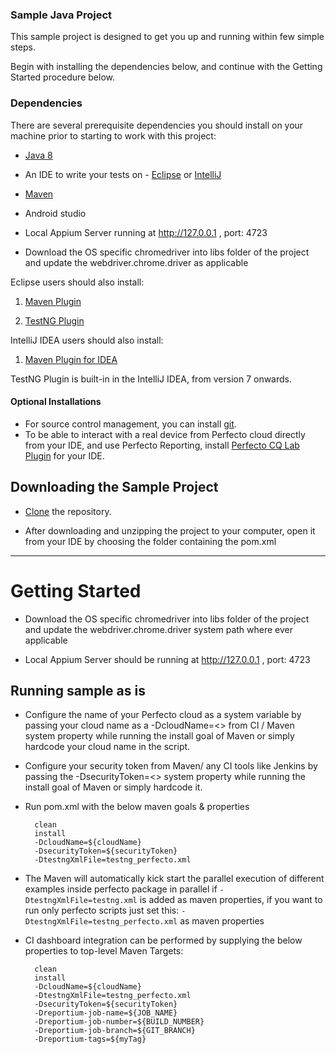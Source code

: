 ### Sample Java Project
This sample project is designed to get you up and running within few simple steps.

Begin with installing the dependencies below, and continue with the Getting Started procedure below.

### Dependencies
There are several prerequisite dependencies you should install on your machine prior to starting to work with this project:

* [Java 8](http://www.oracle.com/technetwork/java/javase/downloads/jdk8-downloads-2133151.html)

* An IDE to write your tests on - [Eclipse](http://www.eclipse.org/downloads/packages/eclipse-ide-java-developers/marsr) or [IntelliJ](https://www.jetbrains.com/idea/download/#)

* [Maven](https://maven.apache.org/)

* Android studio

* Local Appium Server running at http://127.0.0.1 ,  port: 4723

* Download the OS specific chromedriver into libs folder of the project and update the  webdriver.chrome.driver as applicable

Eclipse users should also install:

1. [Maven Plugin](http://marketplace.eclipse.org/content/m2e-connector-maven-dependency-plugin)

2. [TestNG Plugin](http://testng.org/doc/download.html)

IntelliJ IDEA users should also install:

1. [Maven Plugin for IDEA](https://plugins.jetbrains.com/plugin/1166)

TestNG Plugin is built-in in the IntelliJ IDEA, from version 7 onwards.
 
#### Optional Installations
* For source control management, you can install [git](https://git-scm.com/downloads).
* To be able to interact with a real device from Perfecto cloud directly from your IDE, and use Perfecto Reporting, install [Perfecto CQ Lab Plugin](https://www.perfectomobile.com/ni/resources/downloads/add-ins-plugins-and-extensions) for your IDE.

## Downloading the Sample Project

* [Clone](https://github.com/PerfectoMobileSA/PerfectoSampleProject.git) the repository.

* After downloading and unzipping the project to your computer, open it from your IDE by choosing the folder containing the pom.xml 

**********************
# Getting Started

* Download the OS specific chromedriver into libs folder of the project and update the webdriver.chrome.driver system path where ever applicable

* Local Appium Server should be running at http://127.0.0.1 ,  port: 4723


## Running sample as is


* Configure the name of your Perfecto cloud as a system variable by passing your cloud name as a -DcloudName=<<cloud name>> from CI / Maven system property while running the install goal of Maven or simply hardcode your cloud name in the script.

* Configure your security token from Maven/ any CI tools like Jenkins by passing the -DsecurityToken=<<token>> system property while running the install goal of Maven or simply hardcode it.

* Run pom.xml with the below maven goals & properties

		clean
		install
		-DcloudName=${cloudName}
		-DsecurityToken=${securityToken}
		-DtestngXmlFile=testng_perfecto.xml

* The Maven will automatically kick start the parallel execution of different examples inside perfecto package in parallel if `-DtestngXmlFile=testng.xml` is added as maven properties, if you want to run only perfecto scripts just set this: `-DtestngXmlFile=testng_perfecto.xml` as maven properties

* CI dashboard integration can be performed by supplying the below properties to top-level Maven Targets:

		clean
		install
		-DcloudName=${cloudName}
		-DtestngXmlFile=testng_perfecto.xml
		-DsecurityToken=${securityToken}
		-Dreportium-job-name=${JOB_NAME} 
		-Dreportium-job-number=${BUILD_NUMBER} 
		-Dreportium-job-branch=${GIT_BRANCH} 
		-Dreportium-tags=${myTag}